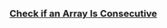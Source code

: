 ### [Check if an Array Is Consecutive](https://leetcode.com/problems/check-if-an-array-is-consecutive)

